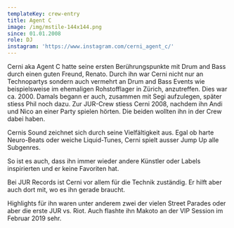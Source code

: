 ```yaml
---
templateKey: crew-entry
title: Agent C
image: /img/mstile-144x144.png
since: 01.01.2008
role: DJ
instagram: 'https://www.instagram.com/cerni_agent_c/'
---
```

Cerni aka Agent C hatte seine ersten Berührungspunkte mit Drum and Bass durch einen guten Freund, Renato. Durch ihn war Cerni nicht nur an Technopartys sondern auch vermehrt an Drum and Bass Events wie beispielsweise im ehemaligen Rohstofflager in Zürich, anzutreffen. Dies war ca. 2000. Damals begann er auch, zusammen mit Segi aufzulegen, später stiess Phil noch dazu. Zur JUR-Crew stiess Cerni 2008, nachdem ihn Andi und Nico an einer Party spielen hörten. Die beiden wollten ihn in der Crew dabei haben.

Cernis Sound zeichnet sich durch seine Vielfältigkeit aus. Egal ob harte Neuro-Beats oder weiche Liquid-Tunes, Cerni spielt ausser Jump Up alle Subgenres.

So ist es auch, dass ihn immer wieder andere Künstler oder Labels inspirierten und er keine Favoriten hat. 

Bei JUR Records ist Cerni vor allem für die Technik zuständig. Er hilft aber auch dort mit, wo es ihn gerade braucht. 

Highlights für ihn waren unter anderem zwei der vielen Street Parades oder aber die erste JUR vs. Riot. Auch flashte ihn Makoto an der VIP Session im Februar 2019 sehr.
